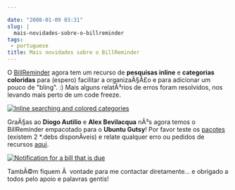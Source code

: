 ```yaml
---

date: "2008-01-09 03:31"
slug: |
  mais-novidades-sobre-o-billreminder
tags:
 - portuguese
title: Mais novidades sobre o BillReminder
---
```


O [BillReminder](http://billreminder.gnulinuxbrasil.org/) agora tem um
recurso de **pesquisas inline** e **categorias coloridas** para (espero)
facilitar a organizaÃ§Ã£o e para adicionar um pouco de "bling". :) Mais
alguns relatÃ³rios de erros foram resolvidos, nos levando mais perto de
um code freeze.

[![Inline searching and colored
categories](http://farm3.static.flickr.com/2015/2179761148_b9231f7c9b_o.png)](http://www.flickr.com/photos/ogmaciel/2179761148/)

GraÃ§as ao **Diogo Autilio** e **Alex Bevilacqua** nÃ³s agora temos o
BillReminder empacotado para o **Ubuntu Gutsy**! Por favor teste os
[pacotes](http://www.gnulinuxbrasil.org/downloads/) (existem 2 \*.debs
disponÃ­veis) e relate qualquer erro ou pedidos de recursos
[aqui](https://sourceforge.net/tracker/?group_id=161428).

[![Notification for a bill that is
due](http://farm3.static.flickr.com/2013/2178972465_82f9830d90_o.png)](http://www.flickr.com/photos/ogmaciel/2178972465/)

TambÃ©m fiquem Ã  vontade para me contactar diretamente... e obrigado a
todos pelo apoio e palavras gentis!
